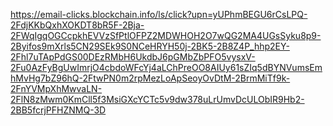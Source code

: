 https://email-clicks.blockchain.info/ls/click?upn=yUPhmBEGU6rCsLPQ-2FdjKKbQxhXOKDT8bR5F-2Bja-2FWqIgqOGCcpkhEVVzSfPtlOFPZ2MDWHOH2O7wQG2MA4UGsSyku8p9-2Byifos9mXrls5CN29SEk9S0NCeHRYH50j-2BK5-2B8Z4P_hhp2EY-2Fhl7uTApPdGS00DEzRMbH6UkdbJ6pGMbZbPFO5vysxV-2Fu0AzFyBgUwImrjO4cbdoWFcYj4aLChPreOO8AIUy61sZIq5dBYNVumsEmhMvHg7bZ96hQ-2FtwPN0m2rpMezLoApSeoyOvDtM-2BrmMiTf9k-2FnYVMpXhMwvaLN-2FlN8zMwm0KmCll5f3MsiGXcYCTc5v9dw378uLrUmvDcULObIR9Hb2-2BB5fcrjPFHZNMQ-3D
